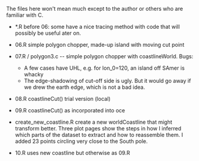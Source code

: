 The files here won't mean much except to the author or others who are familiar
with C.

* *.R before 06: some have a nice tracing method with code that will possibly
  be useful ater on.

* 06.R simple polygon chopper, made-up island with moving cut point

* 07.R / polygon3.c -- simple polygon chopper with coastlineWorld. Bugs:
    - A few cases have UHL, e.g. for lon_0=120, an island off SAmer is whacky
    - The edge-shadowing of cut-off side is ugly. But it would go away if we
      drew the earth edge, which is not a bad idea.

* 08.R coastlineCut() trial version (local)

* 09.R coastlineCut() as incorporated into oce

* create_new_coastline.R create a new worldCoastline that might transform
  better. Three plot pages show the steps in how I inferred which parts of the
dataset to extract and how to reassemble them. I added 23 points circling very
close to the South pole.

* 10.R uses new coastline but otherwise as 09.R
